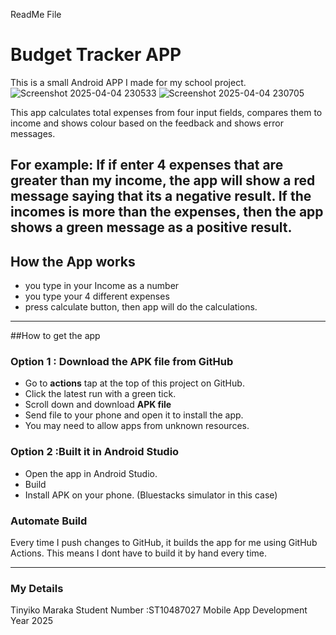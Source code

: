 ReadMe File
# Budget Tracker APP

This is a small Android APP I made for my school project.
 ![Screenshot 2025-04-04 230533](https://github.com/user-attachments/assets/6f427dba-d7b5-4188-8560-6ed3174ac5e4)
 ![Screenshot 2025-04-04 230705](https://github.com/user-attachments/assets/81daace1-5d26-4879-aeff-d33843bca21e)


This app calculates total expenses from four input fields, compares them to income and shows colour based on the feedback and shows error messages.

For example:
	If if enter 4 expenses that are greater than my income, the app will show a red message saying that its a negative result.
	If the incomes is more than the expenses, then the app shows a green message as a positive result. 
  --
## How the App works
  - you type in your Income as a number
  - you type your 4 different expenses
  - press calculate button, then app will do the calculations.
    
---
##How to get the app

### Option 1 : Download the APK file from GitHub
  - Go to **actions** tap at the top of this project on GitHub.
  - Click the latest run with a green tick.
  - Scroll down and download **APK file**
  - Send file to your phone and open it to install the app.
  - You may need to allow apps from unknown resources.

### Option 2 :Built it in Android Studio
 - Open the app in Android Studio.
 - Build
 - Install APK on your phone. (Bluestacks simulator in this case)

### Automate Build

Every time I push changes to GitHub, it builds the app for me using GitHub Actions.
This means I dont have to build it by hand every time.

-------

### My Details
Tinyiko Maraka
Student Number :ST10487027
Mobile App Development
Year 2025
